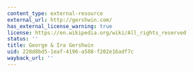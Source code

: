 ```yaml
---
content_type: external-resource
external_url: http://gershwin.com/
has_external_license_warning: true
license: https://en.wikipedia.org/wiki/All_rights_reserved
status: ''
title: George & Ira Gershwin
uid: 228d8bd5-1eaf-4196-a588-f202e16adf7c
wayback_url: ''
---
```

